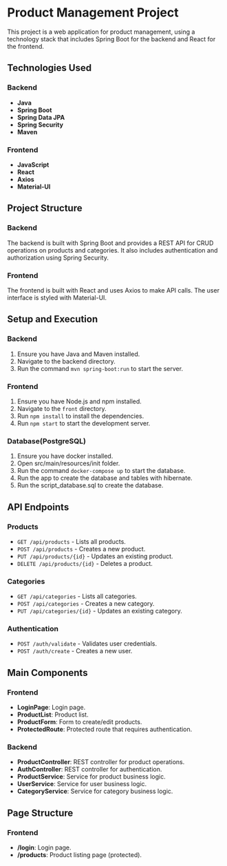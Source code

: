 # Product Management Project

This project is a web application for product management, using a technology stack that includes
Spring Boot for the backend and React for the frontend.

## Technologies Used

### Backend

- **Java**
- **Spring Boot**
- **Spring Data JPA**
- **Spring Security**
- **Maven**

### Frontend

- **JavaScript**
- **React**
- **Axios**
- **Material-UI**

## Project Structure

### Backend

The backend is built with Spring Boot and provides a REST API for CRUD operations on products and
categories. It also includes authentication and authorization using Spring Security.

### Frontend

The frontend is built with React and uses Axios to make API calls. The user interface is styled with
Material-UI.

## Setup and Execution

### Backend

1. Ensure you have Java and Maven installed.
2. Navigate to the backend directory.
3. Run the command `mvn spring-boot:run` to start the server.

### Frontend

1. Ensure you have Node.js and npm installed.
2. Navigate to the `front` directory.
3. Run `npm install` to install the dependencies.
4. Run `npm start` to start the development server.

### Database(PostgreSQL)
1. Ensure you have docker installed.
2. Open src/main/resources/init folder.
3. Run the command `docker-compose up` to start the database.
4. Run the app to create the database and tables with hibernate.
5. Run the script_database.sql to create the database.


## API Endpoints

### Products

- `GET /api/products` - Lists all products.
- `POST /api/products` - Creates a new product.
- `PUT /api/products/{id}` - Updates an existing product.
- `DELETE /api/products/{id}` - Deletes a product.

### Categories

- `GET /api/categories` - Lists all categories.
- `POST /api/categories` - Creates a new category.
- `PUT /api/categories/{id}` - Updates an existing category.

### Authentication

- `POST /auth/validate` - Validates user credentials.
- `POST /auth/create` - Creates a new user.

## Main Components

### Frontend

- **LoginPage**: Login page.
- **ProductList**: Product list.
- **ProductForm**: Form to create/edit products.
- **ProtectedRoute**: Protected route that requires authentication.

### Backend

- **ProductController**: REST controller for product operations.
- **AuthController**: REST controller for authentication.
- **ProductService**: Service for product business logic.
- **UserService**: Service for user business logic.
- **CategoryService**: Service for category business logic.

## Page Structure

### Frontend

- **/login**: Login page.
- **/products**: Product listing page (protected).

